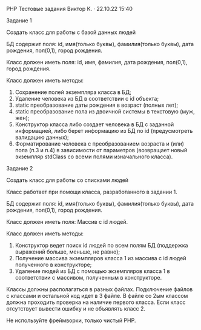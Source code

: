 PHP Тестовые задания
Виктор К. · 22.10.22 15:40

Задание 1

Создать класс для работы с базой данных людей

БД содержит поля:
id, имя(только буквы), фамилия(только буквы), дата рождения, пол(0,1), город рождения.

Класс должен иметь поля:
id, имя, фамилия, дата рождения, пол(0,1), город рождения.

Класс должен иметь методы:
1. Сохранение полей экземпляра класса в БД;
2. Удаление человека из БД в соответствии с id объекта;
3. static преобразование даты рождения в возраст (полных лет);
4. static преобразование пола из двоичной системы в текстовую (муж, жен);
5. Конструктор класса либо создает человека в БД с заданной информацией, либо берет информацию из БД по id (предусмотреть валидацию данных);
6. Форматирование человека с преобразованием возраста и (или) пола (п.3 и п.4) в зависимости от параметров (возвращает новый экземпляр stdClass со всеми полями изначального класса).

Задание 2

Создать класс для работы со списками людей

Класс работает при помощи класса, разработанного в задании 1.

БД содержит поля:
id, имя(только буквы), фамилия(только буквы), дата рождения, пол(0,1), город рождения.

Класс должен иметь поля:
Массив с id людей.

Класс должен иметь методы:
1. Конструктор ведет поиск id людей по всем полям БД (поддержка выражений больше, меньше, не равно);
2. Получение массива экземпляров класса 1 из массива с id людей полученного в конструкторе;
3. Удаление людей из БД с помощью экземпляров класса 1 в соответствии с массивом, полученным в конструкторе.

Классы должны располагаться в разных файлах.
Подключение файлов с классами и остальной код идет в 3 файле.
В файле со 2ым классом должна проходить проверка на наличие первого класса.
Если класс отсутствует вывести ошибку и не объявлять класс 2.

Не используйте фреймворки, только чистый PHP.